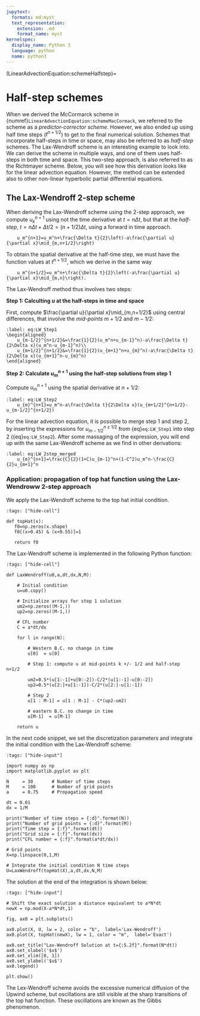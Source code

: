 ```yaml
---
jupytext:
  formats: md:myst
  text_representation:
    extension: .md
    format_name: myst
kernelspec:
  display_name: Python 3
  language: python
  name: python3
---
```

(LinearAdvectionEquation:schemeHalfstep)=
# Half-step schemes 

When we derived the McCormarck scheme in {numref}`LinearAdvectionEquation:schemeMacCormack`, we referred to the scheme as a *predictor-corrector scheme*. However, we also ended up using half time steps ($t^{n+1/2}$) to get to the final numerical solution. Schemes that incorporate half-steps in time or space, may also be referred to as *half-step* schemes. The Lax-Wendroff scheme is an interesting example to look into. We can derive the scheme in multiple ways, and one of them uses half-steps in both time and space. This two-step approach, is also referred to as the Richtmayer scheme. Below, you will see how this derivation looks like for the linear advection equation. However, the method can be extended also to other non-linear hyperbolic partial differential equations.

## The Lax-Wendroff 2-step scheme

When deriving the Lax-Wendroff scheme using the 2-step approach, we compute $u_k^{n+1}$ using not the time derivative at $t=n\Delta t$, but that at the *half-step*, $t=n\Delta t + \Delta t/2=(n+1/2)\Delta t$, using a forward in time approach. 

```{math}
	u_m^{n+1}=u_m^n+\frac{\Delta t}{2}\left(-a\frac{\partial u}{\partial x}\mid_{m,n+1/2}\right)
```

To obtain the spatial derivative at the half-time step, we must have the function values at $t^{n+1/2}$, which we derive in the same way

```{math}
	u_m^{n+1/2}=u_m^n+\frac{\Delta t}{2}\left(-a\frac{\partial u}{\partial x}\mid_{m,n}\right).
```

The Lax-Wendroff method thus involves two steps:

 **Step 1: Calculting $u$ at the half-steps in time and space** 
 
 First, compute $\frac{\partial u}{\partial x}\mid_{m,n+1/2}$ using central differences, that involve the *mid-points* $m+1/2$ and $m-1/2$:

```{math}
:label: eq:LW_Step1
\begin{aligned}
	u_{m-1/2}^{n+1/2}&=\frac{1}{2}(u_m^n+u_{m-1}^n)-a\frac{\Delta t}{2\Delta x}(u_m^n-u_{m-1}^n)\\
	u_{m+1/2}^{n+1/2}&=\frac{1}{2}(u_{m+1}^n+u_{m}^n)-a\frac{\Delta t}{2\Delta x}(u_{m+1}^n-u_{m}^n)
\end{aligned}
```
 **Step 2: Calculate $u_m^{n+1}$ using the half-step solutions from step 1** 
 
 Compute $u_m^{n+1}$ using the spatial derivative at $n+1/2$:

```{math}
:label: eq:LW_Step2
	u_{m}^{n+1}=u_m^n-a\frac{\Delta t}{2\Delta x}(u_{m+1/2}^{n+1/2}-u_{m-1/2}^{n+1/2})
```
For the linear advection equation, it is possible to merge step 1 and step 2, by inserting the expressions for $u_{m-1/2}^{n\pm 1/2}$ from {eq}`eq:LW_Step1` into step 2 ({eq}`eq:LW_Step2`). After some massaging of the expression, you will end up with the same Lax-Wendroff scheme as we find in other derivations:

```{math}
:label: eq:LW_2step_merged
	u_{m}^{n+1}=\frac{C}{2}(1+C)u_{m-1}^n+(1-C^2)u_m^n-\frac{C}{2}u_{m+1}^n
```

### Application: propagation of top hat function using the Lax-Wendroww 2-step approach

We apply the Lax-Wendroff scheme to the top hat initial condition.

```{code-cell} ipython3
:tags: ["hide-cell"]

def topHat(x):
   f0=np.zeros(x.shape)
   f0[(x>0.45) & (x<0.55)]=1

   return f0
```

The Lax-Wendroff scheme is implemented in the following Python function:

```{code-cell} ipython3
:tags: ["hide-cell"]

def LaxWendroff(u0,a,dt,dx,N,M):
    
    # Initial condition
    u=u0.copy()
    
    # Initialize arrays for step 1 solution
    um2=np.zeros((M-1,))
    up2=np.zeros((M-1,))

    # CFL number
    C = a*dt/dx
    
    for l in range(N):
        
        # Western B.C. no change in time
        u[0]  = u[0]

        # Step 1: compute u at mid-points k +/- 1/2 and half-step n+1/2
        
        um2=0.5*(u[1:-1]+u[0:-2])-C/2*(u[1:-1]-u[0:-2])
        up2=0.5*(u[2:]+u[1:-1])-C/2*(u[2:]-u[1:-1])
        
        # Step 2
        u[1 : M-1] = u[1 : M-1] - C*(up2-um2)
        
        # eastern B.C. no change in time
        u[M-1]  = u[M-1]
    
    return u
```

In the next code snippet, we set the discretization parameters and integrate the initial condition with the Lax-Wendroff scheme:

```{code-cell} ipython3
:tags: ["hide-input"]

import numpy as np
import matplotlib.pyplot as plt

N     = 30       # Number of time steps
M     = 100      # Number of grid points
a     = 0.75     # Propagation speed

dt = 0.01
dx = 1/M

print("Number of time steps = {:d}".format(N))
print("Number of grid points = {:d}".format(M))
print("Time step = {:f}".format(dt))
print("Grid size = {:f}".format(dx))
print("CFL number = {:f}".format(a*dt/dx))

# Grid points
X=np.linspace(0,1,M)

# Integrate the initial condition N time steps
U=LaxWendroff(topHat(X),a,dt,dx,N,M)

```

The solution at the end of the integration is shown below:

```{code-cell} ipython3
:tags: ["hide-input"]

# Shift the exact solution a distance equivalent to a*N*dt
newX = np.mod(X-a*N*dt,1)

fig, ax0 = plt.subplots()

ax0.plot(X, U, lw = 2, color = "b",  label='Lax-Wendroff')
ax0.plot(X, topHat(newX), lw = 1, color = "m",  label='Exact')

ax0.set_title("Lax-Wendroff Solution at t={:5.2f}".format(N*dt))
ax0.set_xlabel('$x$')
ax0.set_xlim([0, 1])
ax0.set_ylabel('$u$')
ax0.legend()

plt.show()

```
The Lex-Wendroff scheme avoids the excessive numerical diffusion of the Upwind scheme, but oscillations are still visible at the sharp transitions of the top hat function. These oscillations are known as the Gibbs phenomenon.
